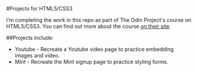 #Projects for HTML5/CSS3

I'm completing the work in this repo as part of The Odin Project's course on HTML5/CSS3. You can find out more about the course [on their site](http://www.theodinproject.com/html5-and-css3).

##Projects include:
* Youtube - Recreate a Youtube video page to practice embedding images and video.
* Mint - Recreate the Mint signup page to practice styling forms.

